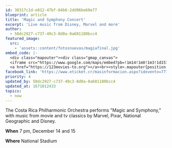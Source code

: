 ```yaml
---
id: 30317c1d-e012-47bf-84b6-2dd96be60e77
blueprint: article
title: 'Magic and Symphony Concert'
excerpt: 'Live music from Disney, Marvel and more'
author:
  - 58dc2927-c737-49c3-8d0a-0a681180bcc4
featured_image:
  src:
    - 'assets::content/fotosnuevas/magiafinal.jpg'
embed_code: |-
  <div class="mapouter"><div class="gmap_canvas">
  <iframe src="https://www.google.com/maps/embed?pb=!1m14!1m8!1m3!1d15720.038613296087!2d-84.0770851!3d9.9331535!3m2!1i1024!2i768!4f13.1!3m3!1m2!1s0x0%3A0xe25ade437fab6e5c!2sTeatro%20Nacional!5e0!3m2!1ses!2scr!4v1669941819864!5m2!1ses!2scr" width="1400" height="300" style="border:0;" allowfullscreen="" loading="lazy" referrerpolicy="no-referrer-when-downgrade"></iframe>
  <a href="https://123movies-to.org"></a><br><style>.mapouter{position:relative;text-align:right;height:500px;width:1200px;}</style><style>.gmap_canvas {overflow:hidden;background:none!important;height:500px;width:1200px;}</style></div></div>
facebook_link: 'https://www.eticket.cr/masinformacion.aspx?idevento=7777'
priority: 4
updated_by: 58dc2927-c737-49c3-8d0a-0a681180bcc4
updated_at: 1671012433
topics:
  - now
---
```

The Costa Rica Philharmonic Orchestra performs "Magic and Symphony," with music from movie and tv classics by Marvel, Pixar, National Geographic and Disney.

**When** 7 pm, December 14 and 15

**Where** National Stadium